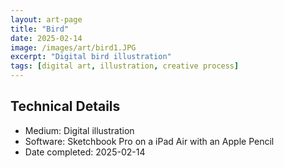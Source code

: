 ```yaml
---
layout: art-page
title: "Bird"
date: 2025-02-14
image: /images/art/bird1.JPG
excerpt: "Digital bird illustration"
tags: [digital art, illustration, creative process]
---
```


## Technical Details
- Medium: Digital illustration
- Software: Sketchbook Pro on a iPad Air with an Apple Pencil
- Date completed: 2025-02-14


